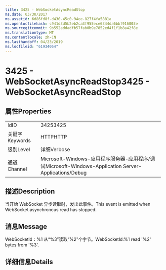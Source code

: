 ```yaml
---
title: 3425 - WebSocketAsyncReadStop
ms.date: 03/30/2017
ms.assetid: 6d86fd8f-d430-45c0-94ee-827f4fa5881a
ms.openlocfilehash: c941d3d5b2eb2ca3f955ece6344da6bbf916003e
ms.sourcegitcommit: 9b552addadfb57fab0b9e7852ed4f1f1b8a42f8e
ms.translationtype: MT
ms.contentlocale: zh-CN
ms.lasthandoff: 04/23/2019
ms.locfileid: "61934064"
---
```

# <a name="3425---websocketasyncreadstop"></a><span data-ttu-id="340a9-102">3425 - WebSocketAsyncReadStop</span><span class="sxs-lookup"><span data-stu-id="340a9-102">3425 - WebSocketAsyncReadStop</span></span>
## <a name="properties"></a><span data-ttu-id="340a9-103">属性</span><span class="sxs-lookup"><span data-stu-id="340a9-103">Properties</span></span>  
  
|||  
|-|-|  
|<span data-ttu-id="340a9-104">Id</span><span class="sxs-lookup"><span data-stu-id="340a9-104">ID</span></span>|<span data-ttu-id="340a9-105">3425</span><span class="sxs-lookup"><span data-stu-id="340a9-105">3425</span></span>|  
|<span data-ttu-id="340a9-106">关键字</span><span class="sxs-lookup"><span data-stu-id="340a9-106">Keywords</span></span>|<span data-ttu-id="340a9-107">HTTP</span><span class="sxs-lookup"><span data-stu-id="340a9-107">HTTP</span></span>|  
|<span data-ttu-id="340a9-108">级别</span><span class="sxs-lookup"><span data-stu-id="340a9-108">Level</span></span>|<span data-ttu-id="340a9-109">详细</span><span class="sxs-lookup"><span data-stu-id="340a9-109">Verbose</span></span>|  
|<span data-ttu-id="340a9-110">通道</span><span class="sxs-lookup"><span data-stu-id="340a9-110">Channel</span></span>|<span data-ttu-id="340a9-111">Microsoft-Windows-应用程序服务器-应用程序/调试</span><span class="sxs-lookup"><span data-stu-id="340a9-111">Microsoft-Windows-Application Server-Applications/Debug</span></span>|  
  
## <a name="description"></a><span data-ttu-id="340a9-112">描述</span><span class="sxs-lookup"><span data-stu-id="340a9-112">Description</span></span>  
 <span data-ttu-id="340a9-113">当开始 WebSocket 异步读取时，发出此事件。</span><span class="sxs-lookup"><span data-stu-id="340a9-113">This event is emitted when WebSocket asynchronous read has stopped.</span></span>  
  
## <a name="message"></a><span data-ttu-id="340a9-114">消息</span><span class="sxs-lookup"><span data-stu-id="340a9-114">Message</span></span>  
 <span data-ttu-id="340a9-115">WebSocketId：%1 从“%3”读取“%2”个字节。</span><span class="sxs-lookup"><span data-stu-id="340a9-115">WebSocketId:%1 read '%2' bytes from '%3'.</span></span>  
  
## <a name="details"></a><span data-ttu-id="340a9-116">详细信息</span><span class="sxs-lookup"><span data-stu-id="340a9-116">Details</span></span>
